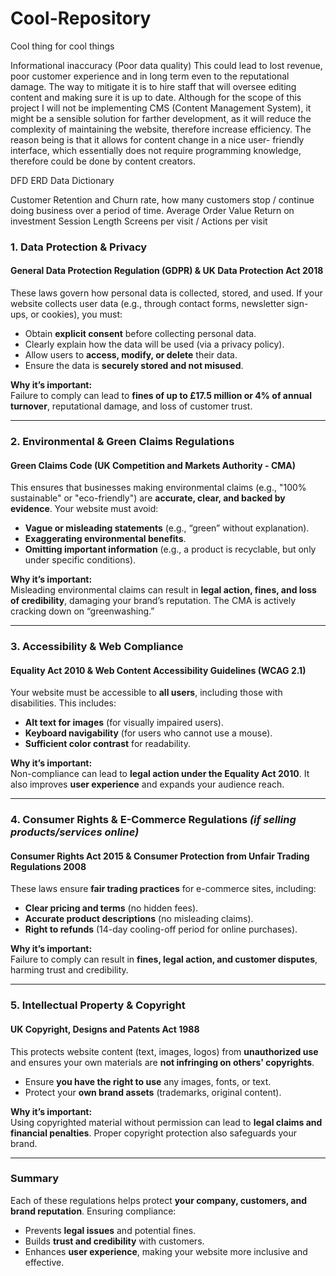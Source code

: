 # Cool-Repository
Cool thing for cool things


Informational inaccuracy (Poor data quality)
This could lead to lost revenue, poor customer experience and in long term even to the reputational
damage.
The way to mitigate it is to hire staff that will oversee editing content and making sure it is up to date.
Although for the scope of this project I will not be implementing CMS (Content Management System), it
might be a sensible solution for farther development, as it will reduce the complexity of maintaining the
website, therefore increase efficiency. The reason being is that it allows for content change in a nice user-
friendly interface, which essentially does not require programming knowledge, therefore could be done
by content creators.

DFD
ERD
Data Dictionary

Customer Retention and Churn rate, how many customers stop / continue doing business over a period of time.
Average Order Value
Return on investment
Session Length
Screens per visit / Actions per visit

### **1. Data Protection & Privacy**  
#### **General Data Protection Regulation (GDPR) & UK Data Protection Act 2018**  
These laws govern how personal data is collected, stored, and used. If your website collects user data (e.g., through contact forms, newsletter sign-ups, or cookies), you must:  
- Obtain **explicit consent** before collecting personal data.  
- Clearly explain how the data will be used (via a privacy policy).  
- Allow users to **access, modify, or delete** their data.  
- Ensure the data is **securely stored and not misused**.  

**Why it’s important:**  
Failure to comply can lead to **fines of up to £17.5 million or 4% of annual turnover**, reputational damage, and loss of customer trust.  

---

### **2. Environmental & Green Claims Regulations**  
#### **Green Claims Code (UK Competition and Markets Authority - CMA)**  
This ensures that businesses making environmental claims (e.g., "100% sustainable" or "eco-friendly") are **accurate, clear, and backed by evidence**. Your website must avoid:  
- **Vague or misleading statements** (e.g., “green” without explanation).  
- **Exaggerating environmental benefits**.  
- **Omitting important information** (e.g., a product is recyclable, but only under specific conditions).  

**Why it’s important:**  
Misleading environmental claims can result in **legal action, fines, and loss of credibility**, damaging your brand’s reputation. The CMA is actively cracking down on “greenwashing.”  

---

### **3. Accessibility & Web Compliance**  
#### **Equality Act 2010 & Web Content Accessibility Guidelines (WCAG 2.1)**  
Your website must be accessible to **all users**, including those with disabilities. This includes:  
- **Alt text for images** (for visually impaired users).  
- **Keyboard navigability** (for users who cannot use a mouse).  
- **Sufficient color contrast** for readability.  

**Why it’s important:**  
Non-compliance can lead to **legal action under the Equality Act 2010**. It also improves **user experience** and expands your audience reach.  

---

### **4. Consumer Rights & E-Commerce Regulations** *(if selling products/services online)*  
#### **Consumer Rights Act 2015 & Consumer Protection from Unfair Trading Regulations 2008**  
These laws ensure **fair trading practices** for e-commerce sites, including:  
- **Clear pricing and terms** (no hidden fees).  
- **Accurate product descriptions** (no misleading claims).  
- **Right to refunds** (14-day cooling-off period for online purchases).  

**Why it’s important:**  
Failure to comply can result in **fines, legal action, and customer disputes**, harming trust and credibility.  

---

### **5. Intellectual Property & Copyright**  
#### **UK Copyright, Designs and Patents Act 1988**  
This protects website content (text, images, logos) from **unauthorized use** and ensures your own materials are **not infringing on others' copyrights**.  
- Ensure **you have the right to use** any images, fonts, or text.  
- Protect your **own brand assets** (trademarks, original content).  

**Why it’s important:**  
Using copyrighted material without permission can lead to **legal claims and financial penalties**. Proper copyright protection also safeguards your brand.  

---

### **Summary**  
Each of these regulations helps protect **your company, customers, and brand reputation**. Ensuring compliance:  
- Prevents **legal issues** and potential fines.  
- Builds **trust and credibility** with customers.  
- Enhances **user experience**, making your website more inclusive and effective.  

